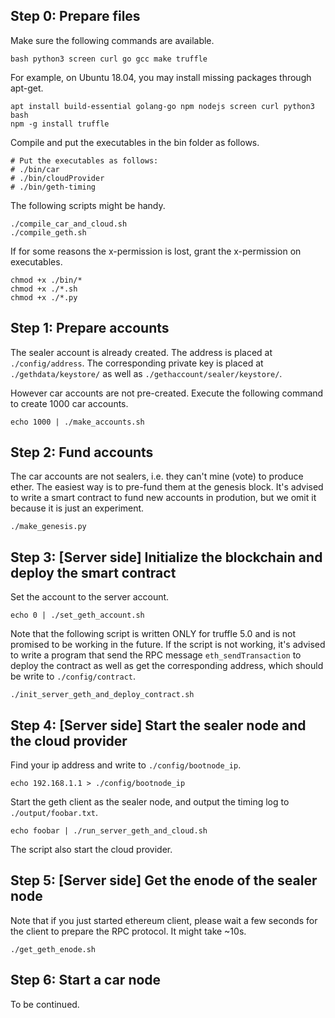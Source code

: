 ## Step 0: Prepare files
  Make sure the following commands are available.
  
  	bash python3 screen curl go gcc make truffle
  
  For example, on Ubuntu 18.04, you may install missing packages through apt-get.
  
  	apt install build-essential golang-go npm nodejs screen curl python3 bash
	npm -g install truffle

  Compile and put the executables in the bin folder as follows. 

	# Put the executables as follows:
	# ./bin/car
	# ./bin/cloudProvider
	# ./bin/geth-timing

  The following scripts might be handy.

	./compile_car_and_cloud.sh
	./compile_geth.sh

  If for some reasons the x-permission is lost, grant the x-permission on executables.

	chmod +x ./bin/*
	chmod +x ./*.sh
	chmod +x ./*.py

## Step 1: Prepare accounts
  The sealer account is already created. The address is placed at `./config/address`. The corresponding private key is placed at `./gethdata/keystore/` as well as `./gethaccount/sealer/keystore/`.
  
  However car accounts are not pre-created. Execute the following command to create 1000 car accounts. 

	echo 1000 | ./make_accounts.sh

## Step 2: Fund accounts
  The car accounts are not sealers, i.e. they can't mine (vote) to produce ether. The easiest way is to pre-fund them at the genesis block. It's advised to write a smart contract to fund new accounts in prodution, but we omit it because it is just an experiment.

	./make_genesis.py

## Step 3: [Server side] Initialize the blockchain and deploy the smart contract
  Set the account to the server account.

	echo 0 | ./set_geth_account.sh

  Note that the following script is written ONLY for truffle 5.0 and is not promised to be working in the future. If the script is not working, it's advised to write a program that send the RPC message `eth_sendTransaction` to deploy the contract as well as get the corresponding address, which should be write to `./config/contract`.

	./init_server_geth_and_deploy_contract.sh

## Step 4: [Server side] Start the sealer node and the cloud provider

  Find your ip address and write to `./config/bootnode_ip`.

	echo 192.168.1.1 > ./config/bootnode_ip

  Start the geth client as the sealer node, and output the timing log to `./output/foobar.txt`.

	echo foobar | ./run_server_geth_and_cloud.sh

  The script also start the cloud provider.

## Step 5: [Server side] Get the enode of the sealer node
  Note that if you just started ethereum client, please wait a few seconds for the client to prepare the RPC protocol. It might take ~10s.

	./get_geth_enode.sh

## Step 6: Start a car node

To be continued.
